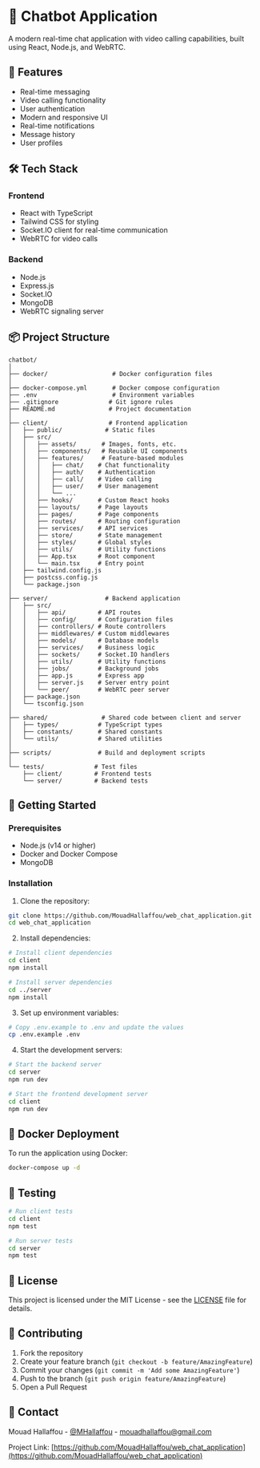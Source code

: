 # 🤖 Chatbot Application

A modern real-time chat application with video calling capabilities, built using React, Node.js, and WebRTC.

## 🚀 Features

- Real-time messaging
- Video calling functionality
- User authentication
- Modern and responsive UI
- Real-time notifications
- Message history
- User profiles

## 🛠️ Tech Stack

### Frontend
- React with TypeScript
- Tailwind CSS for styling
- Socket.IO client for real-time communication
- WebRTC for video calls

### Backend
- Node.js
- Express.js
- Socket.IO
- MongoDB
- WebRTC signaling server

## 📦 Project Structure

```
chatbot/
│
├── docker/                  # Docker configuration files
│
├── docker-compose.yml       # Docker compose configuration
├── .env                     # Environment variables
├── .gitignore              # Git ignore rules
├── README.md               # Project documentation
│
├── client/                 # Frontend application
│   ├── public/            # Static files
│   ├── src/
│   │   ├── assets/       # Images, fonts, etc.
│   │   ├── components/   # Reusable UI components
│   │   ├── features/     # Feature-based modules
│   │   │   ├── chat/    # Chat functionality
│   │   │   ├── auth/    # Authentication
│   │   │   ├── call/    # Video calling
│   │   │   ├── user/    # User management
│   │   │   └── ...
│   │   ├── hooks/       # Custom React hooks
│   │   ├── layouts/     # Page layouts
│   │   ├── pages/       # Page components
│   │   ├── routes/      # Routing configuration
│   │   ├── services/    # API services
│   │   ├── store/       # State management
│   │   ├── styles/      # Global styles
│   │   ├── utils/       # Utility functions
│   │   ├── App.tsx      # Root component
│   │   └── main.tsx     # Entry point
│   ├── tailwind.config.js
│   ├── postcss.config.js
│   └── package.json
│
├── server/                # Backend application
│   ├── src/
│   │   ├── api/         # API routes
│   │   ├── config/      # Configuration files
│   │   ├── controllers/ # Route controllers
│   │   ├── middlewares/ # Custom middlewares
│   │   ├── models/      # Database models
│   │   ├── services/    # Business logic
│   │   ├── sockets/     # Socket.IO handlers
│   │   ├── utils/       # Utility functions
│   │   ├── jobs/        # Background jobs
│   │   ├── app.js       # Express app
│   │   ├── server.js    # Server entry point
│   │   └── peer/        # WebRTC peer server
│   ├── package.json
│   └── tsconfig.json
│
├── shared/               # Shared code between client and server
│   ├── types/           # TypeScript types
│   ├── constants/       # Shared constants
│   └── utils/           # Shared utilities
│
├── scripts/             # Build and deployment scripts
│
└── tests/              # Test files
    ├── client/         # Frontend tests
    └── server/         # Backend tests
```

## 🚀 Getting Started

### Prerequisites
- Node.js (v14 or higher)
- Docker and Docker Compose
- MongoDB

### Installation

1. Clone the repository:
```bash
git clone https://github.com/MouadHallaffou/web_chat_application.git
cd web_chat_application
```

2. Install dependencies:
```bash
# Install client dependencies
cd client
npm install

# Install server dependencies
cd ../server
npm install
```

3. Set up environment variables:
```bash
# Copy .env.example to .env and update the values
cp .env.example .env
```

4. Start the development servers:
```bash
# Start the backend server
cd server
npm run dev

# Start the frontend development server
cd client
npm run dev
```

## 🐳 Docker Deployment

To run the application using Docker:

```bash
docker-compose up -d
```

## 🧪 Testing

```bash
# Run client tests
cd client
npm test

# Run server tests
cd server
npm test
```

## 📝 License

This project is licensed under the MIT License - see the [LICENSE](LICENSE) file for details.

## 👥 Contributing

1. Fork the repository
2. Create your feature branch (`git checkout -b feature/AmazingFeature`)
3. Commit your changes (`git commit -m 'Add some AmazingFeature'`)
4. Push to the branch (`git push origin feature/AmazingFeature`)
5. Open a Pull Request

## 📧 Contact

Mouad Hallaffou - [@MHallaffou](https://twitter.com/MHallaffou) - mouadhallaffou@gmail.com

Project Link: [https://github.com/MouadHallaffou/web_chat_application](https://github.com/MouadHallaffou/web_chat_application)
